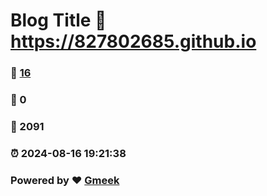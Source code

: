 # Blog Title :link: https://827802685.github.io 
### :page_facing_up: [16](https://827802685.github.io/tag.html) 
### :speech_balloon: 0 
### :hibiscus: 2091 
### :alarm_clock: 2024-08-16 19:21:38 
### Powered by :heart: [Gmeek](https://github.com/Meekdai/Gmeek)
